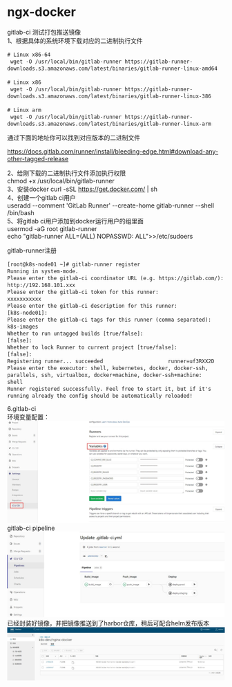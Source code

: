 # ngx-docker  
gitlab-ci 测试打包推送镜像  
1、根据具体的系统环境下载对应的二进制执行文件  
```
# Linux x86-64
 wget -O /usr/local/bin/gitlab-runner https://gitlab-runner-downloads.s3.amazonaws.com/latest/binaries/gitlab-runner-linux-amd64
 
# Linux x86
 wget -O /usr/local/bin/gitlab-runner https://gitlab-runner-downloads.s3.amazonaws.com/latest/binaries/gitlab-runner-linux-386
 
# Linux arm
 wget -O /usr/local/bin/gitlab-runner https://gitlab-runner-downloads.s3.amazonaws.com/latest/binaries/gitlab-runner-linux-arm
```
通过下面的地址你可以找到对应版本的二进制文件  

https://docs.gitlab.com/runner/install/bleeding-edge.html#download-any-other-tagged-release

2、给刚下载的二进制执行文件添加执行权限  
 chmod +x /usr/local/bin/gitlab-runner  
3、安装docker
curl -sSL https://get.docker.com/ | sh  
4、创建一个gitlab ci用户  
useradd --comment 'GitLab Runner' --create-home gitlab-runner --shell /bin/bash  
5、将gitlab ci用户添加到docker运行用户的组里面  
usermod -aG root gitlab-runner  
echo "gitlab-runner ALL=(ALL) NOPASSWD: ALL">>/etc/sudoers  

gitlab-runner注册   
```
[root@k8s-node01 ~]# gitlab-runner register
Running in system-mode.                                                                              
Please enter the gitlab-ci coordinator URL (e.g. https://gitlab.com/):
http://192.168.101.xxx
Please enter the gitlab-ci token for this runner:
xxxxxxxxxxx
Please enter the gitlab-ci description for this runner:
[k8s-node01]: 
Please enter the gitlab-ci tags for this runner (comma separated):
k8s-images
Whether to run untagged builds [true/false]:
[false]: 
Whether to lock Runner to current project [true/false]:
[false]: 
Registering runner... succeeded                     runner=uf3RXX2D
Please enter the executor: shell, kubernetes, docker, docker-ssh, parallels, ssh, virtualbox, docker+machine, docker-ssh+machine:
shell
Runner registered successfully. Feel free to start it, but if it's running already the config should be automatically reloaded! 
```
6.gitlab-ci  
环境变量配置：
![gitlab-ci-var](./pics/gitlab-ci-variables.jpg) 
gitlab-ci pipeline  
![gitlab-ci](./pics/gitlab-ci-job01.jpg)  
已经封装好镜像，并把镜像推送到了harbor仓库，稍后可配合helm发布版本  
![harbor](./pics/harbor-01.jpg)
